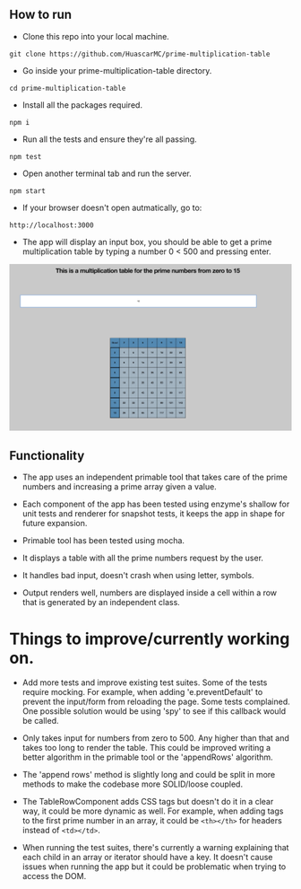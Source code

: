 ## How to run

- Clone this repo into your local machine.
```
git clone https://github.com/HuascarMC/prime-multiplication-table
```
- Go inside your prime-multiplication-table directory.
```
cd prime-multiplication-table
```
- Install all the packages required.
```
npm i
```
- Run all the tests and ensure they're all passing.
```
npm test
```
- Open another terminal tab and run the server.
```
npm start
```
- If your browser doesn't open autmatically, go to:
```
http://localhost:3000
```
- The app will display an input box, you should be able to get a prime multiplication table by typing a number 0 < 500
and pressing enter.

![alt text](images/screenshot.png)

## Functionality

- The app uses an independent primable tool that takes care of the prime numbers and increasing a prime array given a value.

- Each component of the app has been tested using enzyme's shallow for unit tests and renderer for snapshot tests, it keeps the app in shape for future expansion.

- Primable tool has been tested using mocha.

- It displays a table with all the prime numbers request by the user.

- It handles bad input, doesn't crash when using letter, symbols.

- Output renders well, numbers are displayed inside a cell within a row that is generated by an independent class.

# Things to improve/currently working on.

- Add more tests and improve existing test suites. Some of the tests require mocking. For example,
when adding 'e.preventDefault' to prevent the input/form from reloading the page. Some tests complained. One possible solution would be using 'spy' to see if this callback would be called.

- Only takes input for numbers from zero to 500. Any higher than that and takes too long to render the table. This could be improved writing a better algorithm in the primable tool or the 'appendRows' algorithm.

- The 'append rows' method is slightly long and could be split in more methods to make the codebase more SOLID/loose coupled.

- The TableRowComponent adds CSS tags but doesn't do it in a clear way, it could be more dynamic as well. For example, when adding tags to the first prime number in an array, it could be ```<th></th>``` for headers instead of ```<td></td>```.

- When running the test suites, there's currently a warning explaining that each child in an array or iterator should have a key. It doesn't cause issues when running the app but it could be problematic when trying to access the DOM.
